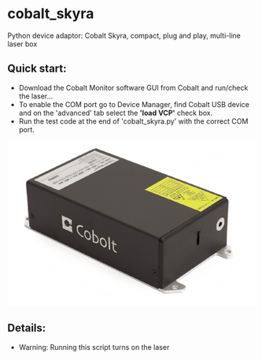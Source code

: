 # cobalt_skyra
Python device adaptor: Cobalt Skyra, compact, plug and play, multi-line laser box

## Quick start:
- Download the Cobalt Monitor software GUI from Cobalt and run/check the laser...
- To enable the COM port go to Device Manager, find Cobalt USB device and on the 'advanced' tab select the **'load VCP'** check box.
- Run the test code at the end of 'cobalt_skyra.py' with the correct COM port.

![social_preview](https://github.com/nybergg/cobalt_skyra/blob/main/social_preview.png)

## Details:
- Warning: Running this script turns on the laser
